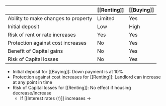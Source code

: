 
|                                     | **[[Renting]]** | **[[Buying]]** |
| ----------------------------------- | --------------- | -------------- |
| Ability to make changes to property | Limited         | Yes            |
| Initial deposit                     | Low             | High           |
| Risk of rent or rate increases      | Yes             | Yes            |
| Protection against cost increases   | No              | Yes            |
| Benefit of Capital gains            | No              | Yes            |
| Risk of Capital losses              | No              | Yes            |
- Initial deposit for [[Buying]]: Down payment is at 10%
- Protection against cost increases for [[Renting]]: Landlord can increase at any point in time
- Risk of Capital losses for [[Renting]]: No effect if housing decrease/increase
	- If [[Interest rates (r)]] increases $\rightarrow$ 